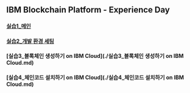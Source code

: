 ## IBM Blockchain Platform - Experience Day  
#### [실습1_메인](https://github.com/ibmblkchain/exday_IBP/blob/master/실습1_메인.md)  
#### [실습2_개발 환경 세팅](https://github.com/ibmblkchain/exday/blob/master/실습2.md)  
#### [실습3_블록체인 생성하기 on IBM Cloud](./실습3_블록체인 생성하기 on IBM Cloud.md)  
#### [실습4_체인코드 설치하기 on IBM Cloud](./실습4_체인코드 설치하기 on IBM Cloud.md)  

